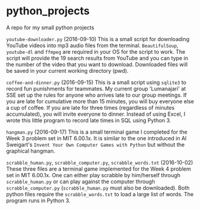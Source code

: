 # python_projects
A repo for my small python projects

`youtube-downloader.py`
(2016-09-10) This is a small script for downloading YouTube videos into mp3 audio files from the terminal.
`BeautifulSoup`, `youtube-dl` and `ffmpeg` are required in your OS for the script to work.
The script will provide the 19 search results from YouTube and you can type in the number of the video that you want to download.
Downloaded files will be saved in your current working directory (pwd).

`coffee-and-dinner.py`
(2016-09-15) This is a small script using `sqlite3` to record fun punishments for teammates. My current group 'Lumanajari' at SSE set up the rules for anyone who arrives late to our group meetings. If you are late for cumulative more than 15 minutes, you will buy everyone else a cup of coffee. If you are late for three times (regardless of minutes accumulated), you will invite everyone to dinner. Instead of using Excel, I wrote this little program to record late times in SQL using Python 3.

`hangman.py`
(2016-09-17) This is a small terminal game I completed for the Week 3 problem set in MIT 6.00.1x. It is similar to the one introduced in Al Sweigart's `Invent Your Own Computer Games with Python` but without the graphical hangman.

`scrabble_human.py`, `scrabble_computer.py`, `scrabble_words.txt`
(2016-10-02) These three files are a terminal game implemented for the Week 4 problem set in MIT 6.00.1x. One can either play scrabble by him/herself through `scrabble_human.py` or can play against the computer through `scrabble_computer.py` (`scrabble_human.py` must also be downloaded). Both python files require the `scrabble_words.txt` to load a large list of words. The program runs in Python 3.
